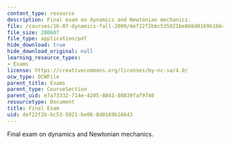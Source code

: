 ```yaml
---
content_type: resource
description: Final exam on dynamics and Newtonian mechanics.
file: /courses/16-07-dynamics-fall-2009/def22f2bbc535021be068d0169b16643_MIT16_07F09_final07.pdf
file_size: 280607
file_type: application/pdf
hide_download: true
hide_download_original: null
learning_resource_types:
- Exams
license: https://creativecommons.org/licenses/by-nc-sa/4.0/
ocw_type: OCWFile
parent_title: Exams
parent_type: CourseSection
parent_uid: e7a73332-714e-4205-8841-80839faf9740
resourcetype: Document
title: Final Exam
uid: def22f2b-bc53-5021-be06-8d0169b16643
---
```

Final exam on dynamics and Newtonian mechanics.